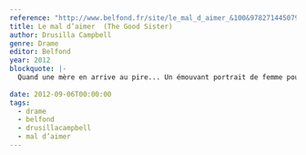 ```yaml
---
reference: "http://www.belfond.fr/site/le_mal_d_aimer_&100&9782714450791.html"
title: Le mal d’aimer  (The Good Sister)
author: Drusilla Campbell
genre: Drame
editor: Belfond
year: 2012
blockquote: |-
  Quand une mère en arrive au pire... Un émouvant portrait de femme pour un formidable roman sur le courage d’une mère et le poids des liens familiaux.
  
date: 2012-09-06T00:00:00
tags:
  - drame
  - belfond
  - drusillacampbell
  - mal d’aimer
---
```

